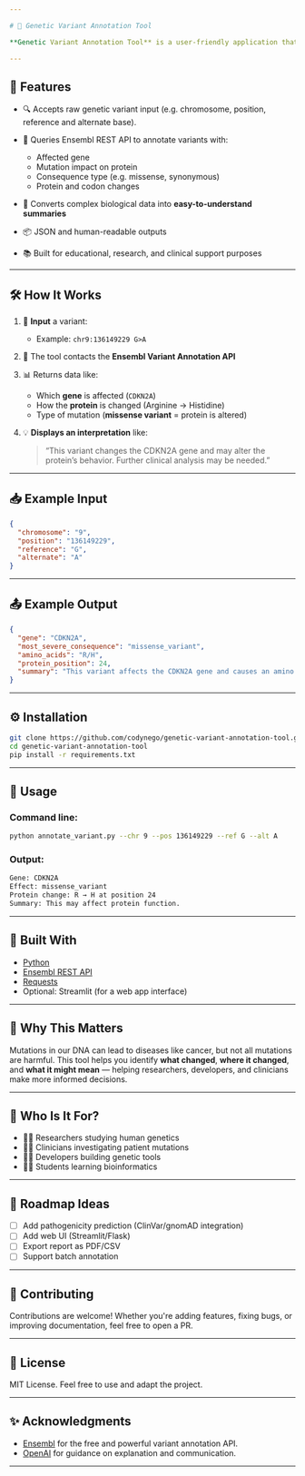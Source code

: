 ```yaml
---

# 🧬 Genetic Variant Annotation Tool

**Genetic Variant Annotation Tool** is a user-friendly application that helps scientists, clinicians, and developers interpret DNA mutations (genetic variants) by explaining what a change in a person’s DNA might mean — even if you don’t have a background in biology.

---
```


## 🚀 Features

* 🔍 Accepts raw genetic variant input (e.g. chromosome, position, reference and alternate base).
* 🧪 Queries Ensembl REST API to annotate variants with:

  * Affected gene
  * Mutation impact on protein
  * Consequence type (e.g. missense, synonymous)
  * Protein and codon changes
* 🧠 Converts complex biological data into **easy-to-understand summaries**
* 📦 JSON and human-readable outputs
* 📚 Built for educational, research, and clinical support purposes

---

## 🛠️ How It Works

1. 📝 **Input** a variant:

   * Example: `chr9:136149229 G>A`

2. 🔗 The tool contacts the **Ensembl Variant Annotation API**

3. 📊 Returns data like:

   * Which **gene** is affected (`CDKN2A`)
   * How the **protein** is changed (Arginine → Histidine)
   * Type of mutation (**missense variant** = protein is altered)

4. 💡 **Displays an interpretation** like:

   > “This variant changes the CDKN2A gene and may alter the protein’s behavior. Further clinical analysis may be needed.”

---

## 📥 Example Input

```json
{
  "chromosome": "9",
  "position": "136149229",
  "reference": "G",
  "alternate": "A"
}
```

---

## 📤 Example Output

```json
{
  "gene": "CDKN2A",
  "most_severe_consequence": "missense_variant",
  "amino_acids": "R/H",
  "protein_position": 24,
  "summary": "This variant affects the CDKN2A gene and causes an amino acid change from Arginine (R) to Histidine (H)."
}
```

---

## ⚙️ Installation

```bash
git clone https://github.com/codynego/genetic-variant-annotation-tool.git
cd genetic-variant-annotation-tool
pip install -r requirements.txt
```

---

## 🧪 Usage

### Command line:

```bash
python annotate_variant.py --chr 9 --pos 136149229 --ref G --alt A
```

### Output:

```bash
Gene: CDKN2A
Effect: missense_variant
Protein change: R → H at position 24
Summary: This may affect protein function.
```

---

## 🧰 Built With

* [Python](https://www.python.org/)
* [Ensembl REST API](https://rest.ensembl.org/)
* [Requests](https://docs.python-requests.org/)
* Optional:  Streamlit (for a web app interface)

---

## 📌 Why This Matters

Mutations in our DNA can lead to diseases like cancer, but not all mutations are harmful. This tool helps you identify **what changed**, **where it changed**, and **what it might mean** — helping researchers, developers, and clinicians make more informed decisions.

---

## 🙋 Who Is It For?

* 👩‍🔬 Researchers studying human genetics
* 🧑‍⚕️ Clinicians investigating patient mutations
* 👨‍💻 Developers building genetic tools
* 🧑‍🎓 Students learning bioinformatics

---

## 🧠 Roadmap Ideas

* [ ] Add pathogenicity prediction (ClinVar/gnomAD integration)
* [ ] Add web UI (Streamlit/Flask)
* [ ] Export report as PDF/CSV
* [ ] Support batch annotation

---

## 🤝 Contributing

Contributions are welcome! Whether you're adding features, fixing bugs, or improving documentation, feel free to open a PR.

---

## 📜 License

MIT License. Feel free to use and adapt the project.

---

## ✨ Acknowledgments

* [Ensembl](https://www.ensembl.org) for the free and powerful variant annotation API.
* [OpenAI](https://openai.com) for guidance on explanation and communication.

---